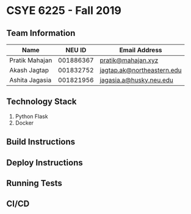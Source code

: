 # CSYE 6225 - Fall 2019

## Team Information

| Name | NEU ID | Email Address |
| --- | --- | --- |
| Pratik Mahajan | 001886367 | pratik@mahajan.xyz |
| Akash Jagtap | 001832752 | jagtap.ak@northeastern.edu |
| Ashita Jagasia | 001821956 | jagasia.a@husky.neu.edu |

## Technology Stack

1. Python Flask
2. Docker


## Build Instructions


## Deploy Instructions


## Running Tests


## CI/CD


